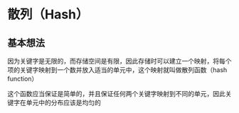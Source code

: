 # 散列（Hash）

## 基本想法
因为关键字是无限的，而存储空间是有限，因此存储时可以建立一个映射，将每个项的关键字映射到一个数并放入适当的单元中，这个映射就叫做散列函数（hash function）

这个函数应当保证是简单的，并且保证任何两个关键字映射到不同的单元，因此关键字在单元中的分布应该是均匀的


